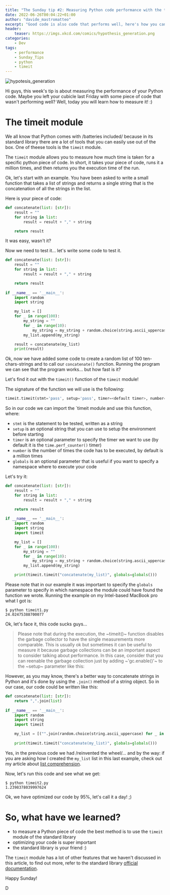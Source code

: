 ```yaml
---
title: "The Sunday tip #2: Measuring Python code performance with the timeit module"
date: 2022-06-26T00:04:22+01:00 
author: "davide_mastromatteo"
excerpt: "Good code is also code that performs well, here's how you can measure your code's performance in Python"
header:
    teaser: https://imgs.xkcd.com/comics/hypothesis_generation.png
categories:
    - Dev
tags:
    - performance
    - Sunday_Tips
    - python
    - timeit
---
```


![hypotesis_generation](https://imgs.xkcd.com/comics/hypothesis_generation.png)

Hi guys, this week's tip is about measuring the performance of your Python code. 
Maybe you left your cubicle last Friday with some piece of code that wasn't performing well? Well, today you will learn how to measure it! :)

# The timeit module 

We all know that Python comes with /batteries included/ because in its standard library there are a lot of tools that you can easily use out of the box. 
One of theese tools is the `timeit` module.

The `timeit` module allows you to measure how much time is taken for a specific python piece of code. In short, it takes your piece of code, runs it a million times, and then returns you the execution time of the run.

Ok, let's start with an example. 
You have been asked to write a small function that takes a list of strings and returns a single string that is the concatenation of all the strings in the list.

Here is your piece of code:

```python
def concatenate(list: [str]):
    result = ""
    for string in list:
        result = result + "," + string

    return result
```

It was easy, wasn't it?

Now we need to test it... let's write some code to test it.

```python
def concatenate(list: [str]):
    result = ""
    for string in list:
        result = result + "," + string

    return result
    
if __name__ == '__main__':
    import random
    import string

    my_list = []
    for _ in range(100):
        my_string = ""
        for _ in range(10):
            my_string = my_string + random.choice(string.ascii_uppercase) 
        my_list.append(my_string)

    result = concatenate(my_list)
    print(result)
```

Ok, now we have added some code to create a random list of 100 ten-chars-strings and to call our `concatenate()` function. 
Running the program we can see that the program works... but how fast is it?

Let's find it out with the `timeit()` function of the `timeit` module!

The signature of the function we will use is the following: 

```python
timeit.timeit(stmt='pass', setup='pass', timer=<default timer>, number=1000000, globals=None)
```

So in our code we can import the `timeit module and use this function, where: 
- `stmt` is the statement to be tested, written as a string
- `setup` is an optional string that you can use to setup the environment before starting
- `timer` is an optional parameter to specify the timer we want to use (by default it is the `time.perf_counter()` timer)
- `number` is the number of times the code has to be executed, by default is a million times
- `globals` is an optional parameter that is useful if you want to specify a namespace where to execute your code

Let's try it: 

```python
def concatenate(list: [str]):
    result = ""
    for string in list:
        result = result + "," + string

    return result
    
if __name__ == '__main__':
    import random
    import string
    import timeit

    my_list = []
    for _ in range(100):
        my_string = ""
        for _ in range(10):
            my_string = my_string + random.choice(string.ascii_uppercase) 
        my_list.append(my_string)

    print(timeit.timeit("concatenate(my_list)", globals=globals()))
```

Please note that in our example it was important to specify the `globals` parameter to specify in which namespace the module could have found the function we wrote.
Running the example on my Intel-based MacBook pro what I got is:

```console
$ python timeit1.py
24.02475388700077
```

Ok, let's face it, this code sucks guys...


> Please note that during the execution, the ~timeit()~ function disables the garbage collector to have the single measurements more comparable. This is usually ok but sometimes it can be useful to measure it because garbage collections can be an important aspect to consider talking about performance. In this case, consider that you can reenable the garbage collection just by adding ~'gc.enable()'~ to the ~setup~ parameter like this:


However, as you may know, there's a better way to concatenate strings in Python and it's done by using the `.join()` method of a string object. 
So in our case, our code could be written like this: 

```python
def concatenate(list: [str]):
    return ",".join(list)
    
if __name__ == '__main__':
    import random
    import string
    import timeit

    my_list = [("".join(random.choice(string.ascii_uppercase) for _ in range(10)) for _ in range(100)]
    
    print(timeit.timeit("concatenate(my_list)", globals=globals()))
```

Yes, in the previous code we had /reinvented the wheel/... and by the way: if you are asking how I created the `my_list` list in this last example, check out my article about [list comprehension](https://thepythoncorner.com/posts/2016-11-22-iterators-generators-python/).

Now, let's run this code and see what we get:

```console
$ python timeit2.py
1.2398378039997624
```

Ok, we have optimized our code by 95%, let's call it a day! ;)

# So, what have we learned?

- to measure a Python piece of code the best method is to use the `timeit` module of the standard library
- optimizing your code is super important
- the standard library is your friend :)

The `timeit` module has a lot of other features that we haven't discussed in this article, to find out more, refer to the standard library [official documentation](https://docs.python.org/3/library/timeit.html).

Happy Sunday!

D
